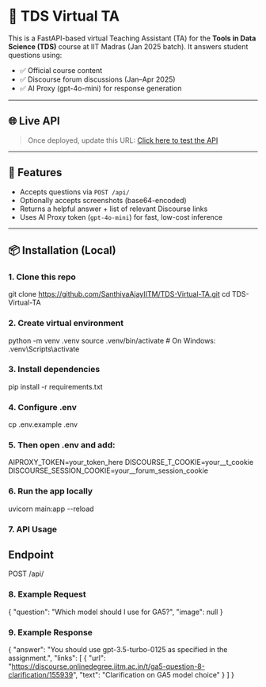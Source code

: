 # 🧠 TDS Virtual TA

This is a FastAPI-based virtual Teaching Assistant (TA) for the **Tools in Data Science (TDS)** course at IIT Madras (Jan 2025 batch). It answers student questions using:

- ✅ Official course content
- ✅ Discourse forum discussions (Jan–Apr 2025)
- ✅ AI Proxy (gpt-4o-mini) for response generation

---

## 🌐 Live API

> Once deployed, update this URL:
[Click here to test the API](https://tds-virtual-ta-plum.vercel.app/)
---

## 🚀 Features

- Accepts questions via `POST /api/`
- Optionally accepts screenshots (base64-encoded)
- Returns a helpful answer + list of relevant Discourse links
- Uses AI Proxy token (`gpt-4o-mini`) for fast, low-cost inference

---

## 📦 Installation (Local)

### 1. Clone this repo

git clone https://github.com/SanthiyaAjayIITM/TDS-Virtual-TA.git
cd TDS-Virtual-TA

### 2. Create virtual environment
python -m venv .venv
source .venv/bin/activate  # On Windows: .venv\Scripts\activate

### 3. Install dependencies
pip install -r requirements.txt

### 4. Configure .env
cp .env.example .env

### 5. Then open .env and add:
AIPROXY_TOKEN=your_token_here
DISCOURSE_T_COOKIE=your__t_cookie
DISCOURSE_SESSION_COOKIE=your__forum_session_cookie

### 6. Run the app locally
uvicorn main:app --reload

### 7.  API Usage
## Endpoint
POST /api/

### 8. Example Request
{
  "question": "Which model should I use for GA5?",
  "image": null
}

### 9. Example Response
{
  "answer": "You should use gpt-3.5-turbo-0125 as specified in the assignment.",
  "links": [
   {
      "url": "https://discourse.onlinedegree.iitm.ac.in/t/ga5-question-8-clarification/155939",
      "text": "Clarification on GA5 model choice"
    }
  ]
}
